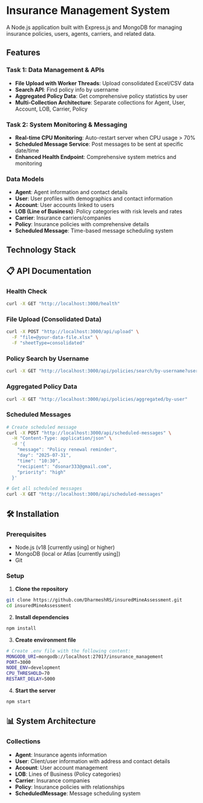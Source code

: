 # Insurance Management System

A Node.js application built with Express.js and MongoDB for managing insurance policies, users, agents, carriers, and related data.

## Features

### Task 1: Data Management & APIs
- **File Upload with Worker Threads**: Upload consolidated Excel/CSV data
- **Search API**: Find policy info by username
- **Aggregated Policy Data**: Get comprehensive policy statistics by user
- **Multi-Collection Architecture**: Separate collections for Agent, User, Account, LOB, Carrier, Policy

### Task 2: System Monitoring & Messaging
- **Real-time CPU Monitoring**: Auto-restart server when CPU usage > 70%
- **Scheduled Message Service**: Post messages to be sent at specific date/time
- **Enhanced Health Endpoint**: Comprehensive system metrics and monitoring


### Data Models
- **Agent**: Agent information and contact details
- **User**: User profiles with demographics and contact information
- **Account**: User accounts linked to users
- **LOB (Line of Business)**: Policy categories with risk levels and rates
- **Carrier**: Insurance carriers/companies
- **Policy**: Insurance policies with comprehensive details
- **Scheduled Message**: Time-based message scheduling system

## Technology Stack

## 📋 API Documentation

### Health Check
```bash
curl -X GET "http://localhost:3000/health"
```

### File Upload (Consolidated Data)
```bash
curl -X POST "http://localhost:3000/api/upload" \
  -F "file=@your-data-file.xlsx" \
  -F "sheetType=consolidated"
```

### Policy Search by Username
```bash
curl -X GET "http://localhost:3000/api/policies/search/by-username?username=Alex"
```

### Aggregated Policy Data
```bash
curl -X GET "http://localhost:3000/api/policies/aggregated/by-user"
```

### Scheduled Messages
```bash
# Create scheduled message
curl -X POST "http://localhost:3000/api/scheduled-messages" \
  -H "Content-Type: application/json" \
  -d '{
    "message": "Policy renewal reminder",
    "day": "2025-07-31",
    "time": "10:30",
    "recipient": "dsonar333@gmail.com",
    "priority": "high"
  }'

# Get all scheduled messages
curl -X GET "http://localhost:3000/api/scheduled-messages"
```

## 🛠️ Installation

### Prerequisites
- Node.js (v18 [currently using] or higher)
- MongoDB (local or Atlas [currently using])
- Git

### Setup

1. **Clone the repository**
```bash
git clone https://github.com/DharmeshRS/insuredMineAssessment.git
cd insuredMineAssessment
```

2. **Install dependencies**
```bash
npm install
```

3. **Create environment file**
```bash
# Create .env file with the following content:
MONGODB_URI=mongodb://localhost:27017/insurance_management
PORT=3000
NODE_ENV=development
CPU_THRESHOLD=70
RESTART_DELAY=5000
```

4. **Start the server**
```bash
npm start
```

## 📊 System Architecture

### Collections
- **Agent**: Insurance agents information
- **User**: Client/user information with address and contact details
- **Account**: User account management
- **LOB**: Lines of Business (Policy categories)
- **Carrier**: Insurance companies
- **Policy**: Insurance policies with relationships
- **ScheduledMessage**: Message scheduling system
